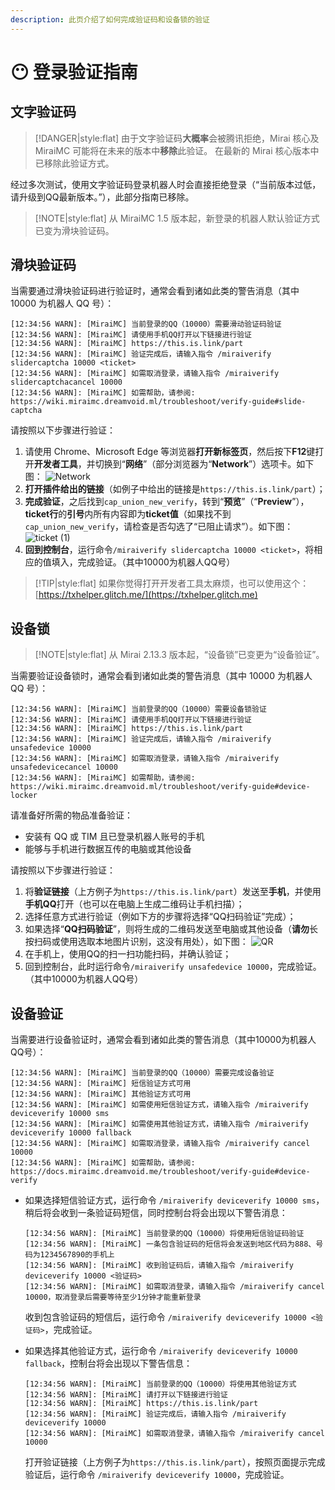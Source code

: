 ```yaml
---
description: 此页介绍了如何完成验证码和设备锁的验证
---
```


# 😶 登录验证指南

## 文字验证码 <a href="#word-captcha" id="word-captcha"></a>

> [!DANGER|style:flat]
> 由于文字验证码**大概率**会被腾讯拒绝，Mirai 核心及 MiraiMC 可能将在未来的版本中**移除**此验证。
> 在最新的 Mirai 核心版本中已移除此验证方式。

经过多次测试，使用文字验证码登录机器人时会直接拒绝登录（“当前版本过低，请升级到QQ最新版本。”），此部分指南已移除。

> [!NOTE|style:flat]
> 从 MiraiMC 1.5 版本起，新登录的机器人默认验证方式已变为滑块验证码。


## 滑块验证码 <a href="#slide-captcha" id="slide-captcha"></a>

当需要通过滑块验证码进行验证时，通常会看到诸如此类的警告消息（其中 10000 为机器人 QQ 号）：

```
[12:34:56 WARN]: [MiraiMC] 当前登录的QQ（10000）需要滑动验证码验证
[12:34:56 WARN]: [MiraiMC] 请使用手机QQ打开以下链接进行验证
[12:34:56 WARN]: [MiraiMC] https://this.is.link/part
[12:34:56 WARN]: [MiraiMC] 验证完成后，请输入指令 /miraiverify slidercaptcha 10000 <ticket>
[12:34:56 WARN]: [MiraiMC] 如需取消登录，请输入指令 /miraiverify slidercaptchacancel 10000
[12:34:56 WARN]: [MiraiMC] 如需帮助，请参阅: https://wiki.miraimc.dreamvoid.ml/troubleshoot/verify-guide#slide-captcha
```

请按照以下步骤进行验证：

1. 请使用 Chrome、Microsoft Edge 等浏览器**打开新标签页**，然后按下**F12**键打开**开发者工具**，并切换到“**网络**”（部分浏览器为“**Network**”）选项卡。如下图：
   ![Network](https://user-images.githubusercontent.com/45266046/135317286-0583fa9d-d62c-43d8-898a-d70b1be63201.png)
2. **打开插件给出的链接**（如例子中给出的链接是`https://this.is.link/part`）；
3. **完成验证**，之后找到`cap_union_new_verify`，转到“**预览**”（“**Preview**”），**ticket行**的**引号**内所有内容即为**ticket值**（如果找不到`cap_union_new_verify`，请检查是否勾选了“已阻止请求”）。如下图：
   ![ticket (1)](https://user-images.githubusercontent.com/45266046/135317326-7335c700-80b7-4bbd-a087-e4195d9d91b1.png)
4. **回到控制台**，运行命令`/miraiverify slidercaptcha 10000 <ticket>`，将相应的值填入，完成验证。（其中10000为机器人QQ号）

> [!TIP|style:flat]
> 如果你觉得打开开发者工具太麻烦，也可以使用这个：[https://txhelper.glitch.me/](https://txhelper.glitch.me)

## 设备锁 <a href="#device-locker" id="device-locker"></a>

> [!NOTE|style:flat]
> 从 Mirai 2.13.3 版本起，“设备锁”已变更为“设备验证”。

当需要验证设备锁时，通常会看到诸如此类的警告消息（其中 10000 为机器人 QQ 号）：

```
[12:34:56 WARN]: [MiraiMC] 当前登录的QQ（10000）需要设备锁验证
[12:34:56 WARN]: [MiraiMC] 请使用手机QQ打开以下链接进行验证
[12:34:56 WARN]: [MiraiMC] https://this.is.link/part
[12:34:56 WARN]: [MiraiMC] 验证完成后，请输入指令 /miraiverify unsafedevice 10000
[12:34:56 WARN]: [MiraiMC] 如需取消登录，请输入指令 /miraiverify unsafedevicecancel 10000
[12:34:56 WARN]: [MiraiMC] 如需帮助，请参阅: https://wiki.miraimc.dreamvoid.ml/troubleshoot/verify-guide#device-locker
```

请准备好所需的物品准备验证：

* 安装有 QQ 或 TIM 且已登录机器人账号的手机
* 能够与手机进行数据互传的电脑或其他设备

请按照以下步骤进行验证：

1. 将**验证链接**（上方例子为`https://this.is.link/part`）发送至**手机**，并使用**手机QQ**打开（也可以在电脑上生成二维码让手机扫描）；
2. 选择任意方式进行验证（例如下方的步骤将选择“QQ扫码验证”完成）；
3. 如果选择“**QQ扫码验证**”，则将生成的二维码发送至电脑或其他设备（**请勿**长按扫码或使用选取本地图片识别，这没有用处），如下图：
   ![QR](https://user-images.githubusercontent.com/45266046/135317365-fc2d05a3-2a0c-4d76-ae3b-75584be6622a.jpg)
4. 在手机上，使用QQ的扫一扫功能扫码，并确认验证；
5. 回到控制台，此时运行命令`/miraiverify unsafedevice 10000`，完成验证。（其中10000为机器人QQ号）

## 设备验证 <a href="#device-verify" id="device-verify"></a>

当需要进行设备验证时，通常会看到诸如此类的警告消息（其中10000为机器人QQ号）：

```
[12:34:56 WARN]: [MiraiMC] 当前登录的QQ（10000）需要完成设备验证
[12:34:56 WARN]: [MiraiMC] 短信验证方式可用
[12:34:56 WARN]: [MiraiMC] 其他验证方式可用
[12:34:56 WARN]: [MiraiMC] 如需使用短信验证方式，请输入指令 /miraiverify deviceverify 10000 sms
[12:34:56 WARN]: [MiraiMC] 如需使用其他验证方式，请输入指令 /miraiverify deviceverify 10000 fallback
[12:34:56 WARN]: [MiraiMC] 如需取消登录，请输入指令 /miraiverify cancel 10000
[12:34:56 WARN]: [MiraiMC] 如需帮助，请参阅: https://docs.miraimc.dreamvoid.me/troubleshoot/verify-guide#device-verify
```

* 如果选择短信验证方式，运行命令 `/miraiverify deviceverify 10000 sms`，稍后将会收到一条验证码短信，同时控制台将会出现以下警告消息：

   ```
   [12:34:56 WARN]: [MiraiMC] 当前登录的QQ（10000）将使用短信验证码验证
   [12:34:56 WARN]: [MiraiMC] 一条包含验证码的短信将会发送到地区代码为888、号码为1234567890的手机上
   [12:34:56 WARN]: [MiraiMC] 收到验证码后，请输入指令 /miraiverify deviceverify 10000 <验证码>
   [12:34:56 WARN]: [MiraiMC] 如需取消登录，请输入指令 /miraiverify cancel 10000，取消登录后需要等待至少1分钟才能重新登录
   ```

   收到包含验证码的短信后，运行命令 `/miraiverify deviceverify 10000 <验证码>`，完成验证。

* 如果选择其他验证方式，运行命令 `/miraiverify deviceverify 10000 fallback`，控制台将会出现以下警告信息：

   ```
   [12:34:56 WARN]: [MiraiMC] 当前登录的QQ（10000）将使用其他验证方式
   [12:34:56 WARN]: [MiraiMC] 请打开以下链接进行验证
   [12:34:56 WARN]: [MiraiMC] https://this.is.link/part
   [12:34:56 WARN]: [MiraiMC] 验证完成后，请输入指令 /miraiverify deviceverify 10000
   [12:34:56 WARN]: [MiraiMC] 如需取消登录，请输入指令 /miraiverify cancel 10000
   ```

   打开验证链接（上方例子为`https://this.is.link/part`），按照页面提示完成验证后，运行命令 `/miraiverify deviceverify 10000`，完成验证。
   